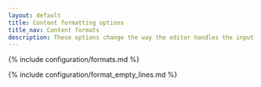 ```yaml
---
layout: default
title: Content formatting options
title_nav: Content formats
description: These options change the way the editor handles the input and output of content. This will help you to create clean, maintainable and readable content.
---
```


{% include configuration/formats.md %}

{% include configuration/format_empty_lines.md %}
